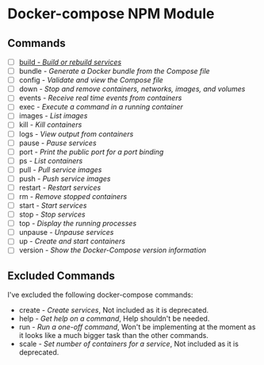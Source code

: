 # Docker-compose NPM Module
## Commands
- [ ] [build - *Build or rebuild services*](docs/build.md)
- [ ] bundle - *Generate a Docker bundle from the Compose file*
- [ ] config - *Validate and view the Compose file*
- [ ] down - *Stop and remove containers, networks, images, and volumes*
- [ ] events - *Receive real time events from containers*
- [ ] exec - *Execute a command in a running container*
- [ ] images - *List images*
- [ ] kill - *Kill containers*
- [ ] logs - *View output from containers*
- [ ] pause - *Pause services*
- [ ] port - *Print the public port for a port binding*
- [ ] ps - *List containers*
- [ ] pull - *Pull service images*
- [ ] push - *Push service images*
- [ ] restart - *Restart services*
- [ ] rm - *Remove stopped containers*
- [ ] start - *Start services*
- [ ] stop - *Stop services*
- [ ] top - *Display the running processes*
- [ ] unpause - *Unpause services*
- [ ] up - *Create and start containers*
- [ ] version - *Show the Docker-Compose version information*

## Excluded Commands
I've excluded the following docker-compose commands:
+ create - *Create services*, Not included as it is deprecated.
+ help - *Get help on a command*, Help shouldn't be needed.
+ run - *Run a one-off command*, Won't be implementing at the moment as it looks like a much bigger task than the other commands.
+ scale - *Set number of containers for a service*, Not included as it is deprecated.
